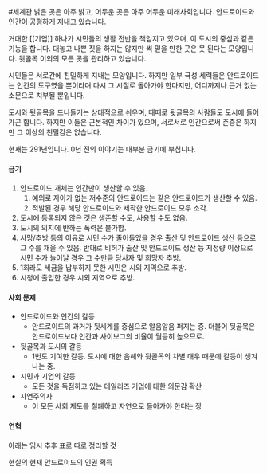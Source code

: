 #세계관
밝은 곳은 아주 밝고, 어두운 곳은 아주 어두운 미래사회입니다.
안드로이드와 인간이 공평하게 지내고 있습니다.

거대한 [[기업]] 하나가 시민들의 생활 전반을 책임지고 있으며, 이 도시의 중심과 같은 기능을 합니다. 대놓고 나쁜 짓을 하지는 않지만 썩 믿을 만한 곳은 못 된다는 모양입니다. 뒷골목 이외의 모든 곳을 관리하고 있습니다.

시민들은 서로간에 친밀하게 지내는 모양입니다. 하지만 일부 극성 세력들은 안드로이드는 인간의 도구였을 뿐이라며 다시 그 시절로 돌아가야 한다지만, 어디까지나 근거 없는 소문으로 치부될 뿐입니다.

도시와 뒷골목을 드나들기는 상대적으로 쉬우며, 때때로 뒷골목의 사람들도 도시에 들어가곤 합니다. 하지만 이들은 근본적인 차이가 있으며, 서로서로 인간으로써 존중은 하지만 그 이상의 친밀감은 없습니다.

현재는 291년입니다. 0년 전의 이야기는 대부분 금기에 부칩니다.

#### 금기
1. 안드로이드 개체는 인간만이 생산할 수 있음.
	1. 예외로 자아가 없는 저수준의 안드로이드는 같은 안드로이드가 생산할 수 있음.
	2. 적발된 경우 해당 안드로이드와 제작한 안드로이드 모두 소각.
2. 도시에 등록되지 않은 것은 생존할 수도, 사용할 수도 없음.
3. 도시의 의지에 반하는 폭력은 불가함.
4. 사망/추방 등의 이유로 시민 수가 줄어들었을 경우 출산 및 안드로이드 생산 등으로 그 수를 채울 수 있음. 반대로 비허가 출산 및 안드로이드 생산 등 지정량 이상으로 시민 수가 늘어날 경우 그 수만큼 당사자 및 희망자 추방.
5. 1회라도 세금을 납부하지 못한 시민은 시외 지역으로 추방.
6. 시청에 출입한 경우 시외 지역으로 추방.

#### 사회 문제
- 안드로이드와 인간의 갈등
	- 안드로이드의 과거가 뒷세계를 중심으로 알음알음 퍼지는 중. 더불어 뒷골목은 안드로이드보다 인간과 사이보그의 비율이 월등히 높으므로.
- 뒷골목과 도시의 갈등
	- 1번도 기여한 갈등. 도시에 대한 음해와 뒷골목의 차별 대우 때문에 갈등이 생겨나는 중.
- 시민과 기업의 갈등
	- 모든 것을 독점하고 있는 데일리즈 기업에 대한 의문감 확산
- 자연주의자
	- 이 모든 사회 제도를 철폐하고 자연으로 돌아가야 한다는 장

#### 연혁

아래는 임시 추후 표로 따로 정리할 것

현실의 현재
안드로이드의 인권 획득


